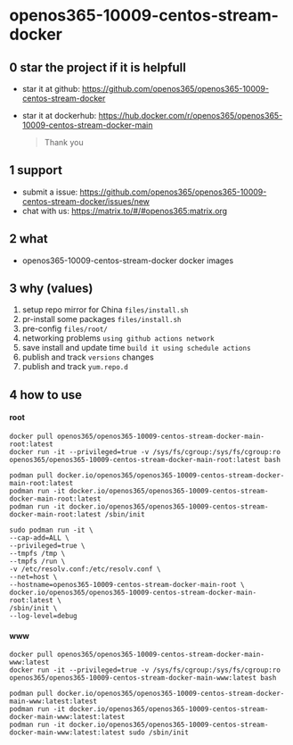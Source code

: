 # openos365-10009-centos-stream-docker

## 0 star the project if it is helpfull

* star it at github: https://github.com/openos365/openos365-10009-centos-stream-docker
* star it at dockerhub: https://hub.docker.com/r/openos365/openos365-10009-centos-stream-docker-main

  > Thank you

## 1 support

* submit a issue: https://github.com/openos365/openos365-10009-centos-stream-docker/issues/new
* chat with us: https://matrix.to/#/#openos365:matrix.org

## 2 what

* openos365-10009-centos-stream-docker docker images
  
## 3 why (values)

1. setup repo mirror for China `files/install.sh`
1. pr-install some packages `files/install.sh`
1. pre-config `files/root/`
1. networking problems `using github actions network`
1. save install and update time `build it using schedule actions`
1. publish and track `versions` changes
1. publish and track `yum.repo.d`

## 4 how to use

#### root
```
docker pull openos365/openos365-10009-centos-stream-docker-main-root:latest
docker run -it --privileged=true -v /sys/fs/cgroup:/sys/fs/cgroup:ro openos365/openos365-10009-centos-stream-docker-main-root:latest bash

podman pull docker.io/openos365/openos365-10009-centos-stream-docker-main-root:latest
podman run -it docker.io/openos365/openos365-10009-centos-stream-docker-main-root:latest
podman run -it docker.io/openos365/openos365-10009-centos-stream-docker-main-root:latest /sbin/init

sudo podman run -it \
--cap-add=ALL \
--privileged=true \
--tmpfs /tmp \
--tmpfs /run \
-v /etc/resolv.conf:/etc/resolv.conf \
--net=host \
--hostname=openos365-10009-centos-stream-docker-main-root \
docker.io/openos365/openos365-10009-centos-stream-docker-main-root:latest \
/sbin/init \
--log-level=debug

```
#### www

```
docker pull openos365/openos365-10009-centos-stream-docker-main-www:latest
docker run -it --privileged=true -v /sys/fs/cgroup:/sys/fs/cgroup:ro openos365/openos365-10009-centos-stream-docker-main-www:latest bash

podman pull docker.io/openos365/openos365-10009-centos-stream-docker-main-www:latest:latest
podman run -it docker.io/openos365/openos365-10009-centos-stream-docker-main-www:latest:latest
podman run -it docker.io/openos365/openos365-10009-centos-stream-docker-main-www:latest:latest sudo /sbin/init
```
